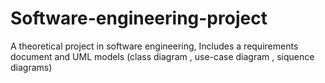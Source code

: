 # Software-engineering-project
A theoretical project in software engineering, Includes a requirements document and UML models (class diagram , use-case diagram , siquence diagrams)
